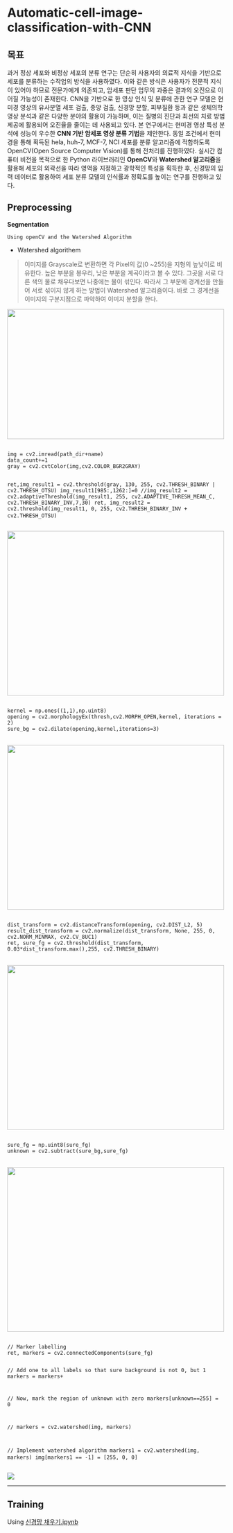 # Automatic-cell-image-classification-with-CNN
## 목표
과거 정상 세포와 비정상 세포의 분류 연구는 단순히 사용자의 의료적 지식을 기반으로 세포를 분류하는 수작업의 방식을 사용하였다. 이와 같은 방식은 사용자가 전문적 지식이 있어야 하므로 전문가에게 의존되고, 암세포 판단 업무의 과중은 결과의 오진으로 이어질 가능성이 존재한다. CNN을 기반으로 한 영상 인식 및 분류에 관한 연구 모델은 현미경 영상의 유사분열 세포 검출, 종양 검출, 신경망 분할, 피부질환 등과 같은 생체의학 영상 분석과 같은 다양한 분야의 활용이 가능하며, 이는 질병의 진단과 최선의 치료 방법 제공에 활용되어 오진율을 줄이는 데 사용되고 있다.
본 연구에서는 현미경 영상 특성 분석에 성능이 우수한 **CNN 기반 암세포 영상 분류 기법**을 제안한다. 동일 조건에서 현미경을 통해 획득된 hela, huh-7, MCF-7, NCI 세포를 분류 알고리즘에 적합하도록 OpenCV(Open Source Computer Vision)를 통해 전처리를 진행하였다. 실시간 컴퓨터 비전을 목적으로 한 Python 라이브러리인 **OpenCV**와 **Watershed 알고리즘**을 활용해 세포의 외곽선을 따라 영역을 지정하고 광학적인 특성을 획득한 후, 신경망의 입력 데이터로 활용하여 세포 분류 모델의 인식률과 정확도를 높이는 연구를 진행하고 있다.

## Preprocessing
**Segmentation**

    Using openCV and the Watershed Algorithm

 * Watershed algorithem
>  이미지를 Grayscale로 변환하면 각 Pixel의 값(0 ~255)을 지형의 높낮이로 비유한다. 높은 부분을 봉우리, 낮은 부분을 계곡이라고 볼 수 있다. 그곳을 서로 다른 색의 물로 채우다보면 나중에는 물이 섞인다. 따라서 그 부분에 경계선을 만들어 서로 섞이지 않게 하는 방법이 Watershed 알고리즘이다. 바로 그 경계선을 이미지의 구분지점으로 파악하여 이미지 분할을 한다.
<img src="./img/watershed.png" width="500" height="300">
<pre>
<code>
img = cv2.imread(path_dir+name)
data_count+=1
gray = cv2.cvtColor(img,cv2.COLOR_BGR2GRAY)

ret,img_result1 = cv2.threshold(gray, 130, 255, cv2.THRESH_BINARY | cv2.THRESH_OTSU)
img_result1[985:,1262:]=0
//img_result2 = cv2.adaptiveThreshold(img_result1, 255, cv2.ADAPTIVE_THRESH_MEAN_C, cv2.THRESH_BINARY_INV,7,30)
ret, img_result2 = cv2.threshold(img_result1, 0, 255, cv2.THRESH_BINARY_INV + cv2.THRESH_OTSU)
</code>
</pre>
<img src="./img/img1.jpg" width="500" height="380">
<pre>
<code>
kernel = np.ones((1,1),np.uint8)
opening = cv2.morphologyEx(thresh,cv2.MORPH_OPEN,kernel, iterations = 2)
sure_bg = cv2.dilate(opening,kernel,iterations=3)
</code>
</pre>
<img src="./img/img2.jpg" width="500" height="380">
<pre>
<code>
dist_transform = cv2.distanceTransform(opening, cv2.DIST_L2, 5)
result_dist_transform = cv2.normalize(dist_transform, None, 255, 0, cv2.NORM_MINMAX, cv2.CV_8UC1)
ret, sure_fg = cv2.threshold(dist_transform, 0.03*dist_transform.max(),255, cv2.THRESH_BINARY)
</code>
</pre>
<img src="./img/img3.jpg" width="500" height="380">
<pre>
<code>
sure_fg = np.uint8(sure_fg)
unknown = cv2.subtract(sure_bg,sure_fg)
</code>
</pre>
<img src="./img/img4.jpg" width="500" height="380">
<pre>
<code>
// Marker labelling
ret, markers = cv2.connectedComponents(sure_fg)

// Add one to all labels so that sure background is not 0, but 1
markers = markers+

// Now, mark the region of unknown with zero
markers[unknown==255] = 0

// markers = cv2.watershed(img, markers)

// Implement watershed algorithm
markers1 = cv2.watershed(img, markers)
img[markers1 == -1] = [255, 0, 0]
</code>
</pre>
<img src="./img/watershed_example.jpg">

- - -
## Training 

Using [신경망 채우기.ipynb](https://github.com/moom2ng/Automatic-cell-image-classification-with-CNN/blob/main/%EC%8B%A0%EA%B2%BD%EB%A7%9D_%EC%B1%84%EC%9A%B0%EA%B8%B0.ipynb)
    
